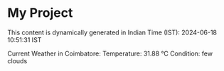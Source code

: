 # My Project

This content is dynamically generated in Indian Time (IST): 2024-06-18 10:51:31 IST


Current Weather in Coimbatore:
Temperature: 31.88 °C
Condition: few clouds
